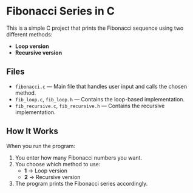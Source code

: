 # Fibonacci Series in C

This is a simple C project that prints the Fibonacci sequence using two different methods:

- **Loop version**
- **Recursive version**

## Files

- `fibonacci.c` — Main file that handles user input and calls the chosen method.
- `fib_loop.c`, `fib_loop.h` — Contains the loop-based implementation.
- `fib_recursive.c`, `fib_recursive.h` — Contains the recursive implementation.

##  How It Works

When you run the program:

1. You enter how many Fibonacci numbers you want.
2. You choose which method to use:
   - **1** → Loop version
   - **2** → Recursive version
3. The program prints the Fibonacci series accordingly.

